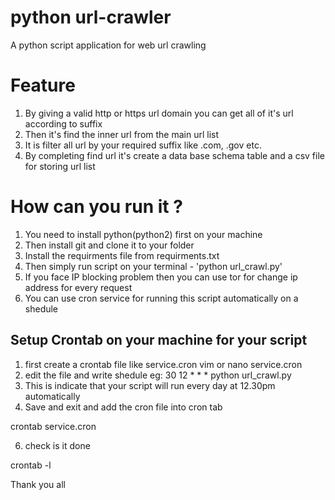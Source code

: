 # python url-crawler
A python script application for web url crawling

# Feature
1. By giving a valid http or https url domain you can get all of it's url according to suffix
2. Then it's find the inner url from the main url list
4. It is filter all url by your required suffix like .com, .gov etc.
3. By completing find url it's create a data base schema table and a csv file for storing url list

# How can you run it ?
1. You need to install python(python2) first on your machine
2. Then install git and clone it to your folder
3. Install the requirments file from requirments.txt
4. Then simply run script on your terminal  -  'python url_crawl.py'
5. If you face IP blocking problem then you can use tor for change ip address for every request
6. You can use cron service for running this script automatically on a shedule

## Setup Crontab on your machine for your script
1. first create a crontab file like service.cron
vim or nano service.cron
2. edit the file and write shedule
eg: 30 12 * * * python url_crawl.py
4. This is indicate that your script will run every day at 12.30pm automatically
5. Save and exit and add the cron file into cron tab

crontab service.cron

6. check is it done

crontab -l

Thank you all
